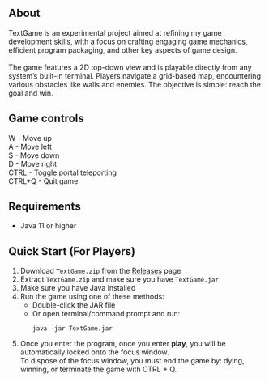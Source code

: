 ## About
TextGame is an experimental project aimed at refining my game development skills, with a focus on crafting engaging game mechanics, efficient program packaging, and other key aspects of game design.
<br><br>
The game features a 2D top-down view and is playable directly from any system’s built-in terminal. Players navigate a grid-based map, encountering various obstacles like walls and enemies. The objective is simple: reach the goal and win.

## Game controls
  W - Move up <br/>
  A - Move left <br/>
  S - Move down <br/>
  D - Move right <br/>
  CTRL - Toggle portal teleporting <br/>
  CTRL+Q - Quit game <br/>

## Requirements
- Java 11 or higher

## Quick Start (For Players)
1. Download `TextGame.zip` from the [Releases](../../releases) page
2. Extract `TextGame.zip` and make sure you have `TextGame.jar`
3. Make sure you have Java installed
4. Run the game using one of these methods:
   - Double-click the JAR file
   - Or open terminal/command prompt and run:
     ```
     java -jar TextGame.jar
     ```
5. Once you enter the program, once you enter **play**, you will be automatically locked onto the focus window.<br/>
    To dispose of the focus window, you must end the game by: dying, winning, or terminate the game with CTRL + Q.
